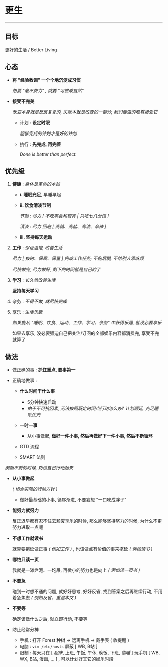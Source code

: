 # 更生

<!-- _Rehabilitation_ -->

---

## 目标

更好的生活 / Better Living

<!-- > To be a better man. -->

## 心态


-   **将 "经验教训" 一个个地沉淀成习惯**

    _想要 "毫不费力" , 就要 "习惯成自然"_

-   **接受不完美**

    _改变本身就是反反复复的, 失败本就是改变的一部分, 我们要做的唯有接受它_

    -   计划 : **设定时限**

        _能够完成的计划才是好的计划_

    -   执行 : **先完成, 再完善**<!--, 但不必完美-->

        _Done is better than perfect._

## 优先级

<!-- _Priority_ -->

1.  **健康** : _身体是革命的本钱_

    -   **i. 睡眠充足**, 早睡早起

    -   **ii. 饮食清淡节制**

        _节制 : 尽力 [ 不吃零食和夜宵 | 只吃七八分饱 ]_

        _清淡 : 尽力 回避 [ 高糖、高盐、高油、辛辣 ]_

    -   **iii. 坚持每天运动**

1.  **工作** : _保证温饱, 改善生活_

    _尽力 [ 按时、保质、保量 ] 完成工作任务; 不拖后腿, 不给别人添麻烦_

    _尽快做完, 尽力做好, 剩下的时间就是自己的了_

1.  **学习** : _长久地改善生活_

    **坚持每天学习**

1.  杂务 : _不得不做, 就尽快完成_

1.  享乐 : _生活乐趣_

    _如果能从 "睡眠、饮食、运动、工作、学习、杂务" 中获得乐趣, 就没必要享乐_

    如果去享乐, 没必要强迫自己把关注/订阅的全部娱乐内容都消费完, 享受不完就算了

## 做法

-   做正确的事 : **抓住重点, 要事第一**

-   正确地做事 : <!-- _PDCA 循环_ + GTD 流程 + SMART 法则 + _辅助软件_ -->

    -   **什么时间干什么事**

        -   5分钟快速启动
        -   _由于不可抗因素, 无法按照既定时间点行动怎么办? 计划顺延, 充足睡眠优先_

    -   **一时一事**

        -   从小事做起, **做好一件小事, 然后再做好下一件小事, 然后不断循环**

    -   GTD 流程

    -   SMART 法则

_踟蹰不前的时候, 劝诱自己行动起来_

-   **从小事做起**

    _( 切合实际的行动方针 )_

    -   做好最基础的小事, 循序渐进, 不要妄想 "一口吃成胖子"

-   **能努力就努力**

    反正迟早都有忍不住去颓废享乐的时候, 那么能够坚持努力的时候, 为什么不更努力进取一点呢

-   **不想工作就读书**

    就算要拖延做正事 _( 例如工作 )_ , 也该做点有价值的事来拖延 _( 例如读书 )_

-   **哪怕只读一页**

    我就是一滩烂泥、一坨屎, 再微小的努力也是向上 _( 例如读一页书 )_

-   **不要急**

    碰到一时想不通的问题, 就好好思考, 好好反省, 找到答案之后再继续行动, 不用着急焦虑 _( 例如反省、重温本文 )_

-   **不要等**

    确定该做什么之后, 就立即行动, 不要等

-   防止经常分神

    -   手机 : 打开 Forest 种树 → 远离手机 → 戴手表 ( 收提醒 )
    -   电脑 : `vim /etc/hosts` 屏蔽 [ WB, B站 ]
    -   限制 : 每天只在 [ _起床_, 上班, 午饭, 午休, 晚饭, 下班, _临睡_ ] 玩手机
        [ WB, WX, B站, 漫画, … ] , 可以计划好其它的娱乐时段

